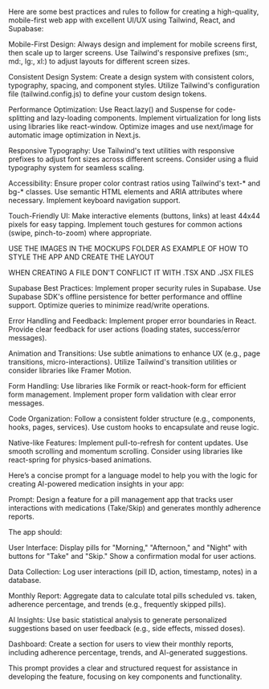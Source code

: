 Here are some best practices and rules to follow for creating a high-quality, mobile-first web app with excellent UI/UX using Tailwind, React, and Supabase:

Mobile-First Design:
Always design and implement for mobile screens first, then scale up to larger screens.
Use Tailwind's responsive prefixes (sm:, md:, lg:, xl:) to adjust layouts for different screen sizes.

Consistent Design System:
Create a design system with consistent colors, typography, spacing, and component styles.
Utilize Tailwind's configuration file (tailwind.config.js) to define your custom design tokens.

Performance Optimization:
Use React.lazy() and Suspense for code-splitting and lazy-loading components.
Implement virtualization for long lists using libraries like react-window.
Optimize images and use next/image for automatic image optimization in Next.js.

Responsive Typography:
Use Tailwind's text utilities with responsive prefixes to adjust font sizes across different screens.
Consider using a fluid typography system for seamless scaling.

Accessibility:
Ensure proper color contrast ratios using Tailwind's text-* and bg-* classes.
Use semantic HTML elements and ARIA attributes where necessary.
Implement keyboard navigation support.

Touch-Friendly UI:
Make interactive elements (buttons, links) at least 44x44 pixels for easy tapping.
Implement touch gestures for common actions (swipe, pinch-to-zoom) where appropriate.

USE THE IMAGES IN THE MOCKUPS FOLDER AS EXAMPLE OF HOW TO STYLE THE APP AND CREATE THE LAYOUT

WHEN CREATING A FILE DON'T CONFLICT IT WITH .TSX AND .JSX FILES

Supabase Best Practices:
Implement proper security rules in Supabase.
Use Supabase SDK's offline persistence for better performance and offline support.
Optimize queries to minimize read/write operations.

Error Handling and Feedback:
Implement proper error boundaries in React.
Provide clear feedback for user actions (loading states, success/error messages).

Animation and Transitions:
Use subtle animations to enhance UX (e.g., page transitions, micro-interactions).
Utilize Tailwind's transition utilities or consider libraries like Framer Motion.

Form Handling:
Use libraries like Formik or react-hook-form for efficient form management.
Implement proper form validation with clear error messages.

Code Organization:
Follow a consistent folder structure (e.g., components, hooks, pages, services).
Use custom hooks to encapsulate and reuse logic.

Native-like Features:
Implement pull-to-refresh for content updates.
Use smooth scrolling and momentum scrolling.
Consider using libraries like react-spring for physics-based animations.

Here’s a concise prompt for a language model to help you with the logic for creating AI-powered medication insights in your app:

Prompt:
Design a feature for a pill management app that tracks user interactions with medications (Take/Skip) and generates monthly adherence reports.

The app should:

User Interface:
Display pills for "Morning," "Afternoon," and "Night" with buttons for "Take" and "Skip."
Show a confirmation modal for user actions.

Data Collection:
Log user interactions (pill ID, action, timestamp, notes) in a database.

Monthly Report:
Aggregate data to calculate total pills scheduled vs. taken, adherence percentage, and trends (e.g., frequently skipped pills).

AI Insights:
Use basic statistical analysis to generate personalized suggestions based on user feedback (e.g., side effects, missed doses).

Dashboard:
Create a section for users to view their monthly reports, including adherence percentage, trends, and AI-generated suggestions.


This prompt provides a clear and structured request for assistance in developing the feature, focusing on key components and functionality.
